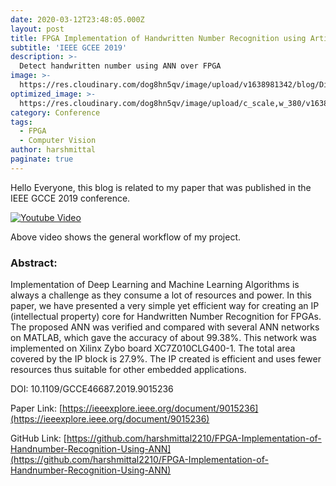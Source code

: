 ```yaml
---
date: 2020-03-12T23:48:05.000Z
layout: post
title: FPGA Implementation of Handwritten Number Recognition using Artificial Neural Network
subtitle: 'IEEE GCEE 2019'
description: >-
  Detect handwritten number using ANN over FPGA
image: >-
  https://res.cloudinary.com/dog8hn5qv/image/upload/v1638981342/blog/Digilent_ZYBO_30044350-01_vjzds1.jpg
optimized_image: >-
  https://res.cloudinary.com/dog8hn5qv/image/upload/c_scale,w_380/v1638981342/blog/Digilent_ZYBO_30044350-01_vjzds1.jpg
category: Conference
tags:
  - FPGA
  - Computer Vision
author: harshmittal
paginate: true
---
```



Hello Everyone, this blog is related to my paper that was published in the IEEE GCCE 2019 conference.

[![Youtube Video](https://res.cloudinary.com/dog8hn5qv/image/upload/v1638981185/blog/Number_Recognition_using_FPGA_website_vyq9mm.png)](http://www.youtube.com/watch?v=2EgtvmdpA6o "FPGA Implementation of Handwritten Number Recognition using Artificial Neural Network")


Above video shows the general workflow of my project.

### Abstract:

Implementation of Deep Learning and Machine Learning Algorithms is always a challenge as they consume a lot of resources and power. In this paper, we have presented a very simple yet efficient way for creating an IP (intellectual property) core for Handwritten Number Recognition for FPGAs. The proposed ANN was verified and compared with several ANN networks on MATLAB, which gave the accuracy of about 99.38%. This network was implemented on Xilinx Zybo board XC7Z010CLG400-1. The total area covered by the IP block is 27.9%. The IP created is efficient and uses fewer resources thus suitable for other embedded applications.

DOI: 10.1109/GCCE46687.2019.9015236

Paper Link: [https://ieeexplore.ieee.org/document/9015236](https://ieeexplore.ieee.org/document/9015236)

GitHub Link: [https://github.com/harshmittal2210/FPGA-Implementation-of-Handnumber-Recognition-Using-ANN](https://github.com/harshmittal2210/FPGA-Implementation-of-Handnumber-Recognition-Using-ANN)
